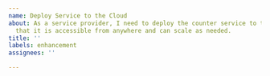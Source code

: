 ```yaml
---
name: Deploy Service to the Cloud
about: As a service provider, I need to deploy the counter service to the cloud so
  that it is accessible from anywhere and can scale as needed.
title: ''
labels: enhancement
assignees: ''

---
```



